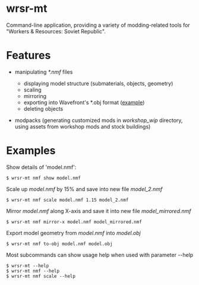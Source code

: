 # wrsr-mt

Command-line application, providing a variety of modding-related tools for "Workers &amp; Resources: Soviet Republic".

# Features
 - manipulating *\*.nmf* files
   - displaying model structure (submaterials, objects, geometry)
   - scaling
   - mirroring
   - exporting into Wavefront's \*.obj format ([example](https://www.youtube.com/watch?v=vJ6aN4iXCas))
   - deleting objects
 
 - modpacks (generating customized mods in *workshop_wip* directory, using assets from workshop mods and stock buildings)


# Examples

Show details of 'model.nmf':

    $ wrsr-mt nmf show model.nmf
    

Scale up *model.nmf* by 15% and save into new file *model_2.nmf*

    $ wrsr-mt nmf scale model.nmf 1.15 model_2.nmf
    

Mirror *model.nmf* along X-axis and save it into new file *model_mirrored.nmf*

    $ wrsr-mt nmf mirror-x model.nmf model_mirrored.nmf
    

Export model geometry from *model.nmf* into *model.obj*

    $ wrsr-mt nmf to-obj model.nmf model.obj
    

Most subcommands can show usage help when used with parameter --help 

    $ wrsr-mt --help
    $ wrsr-mt nmf --help
    $ wrsr-mt nmf scale --help
